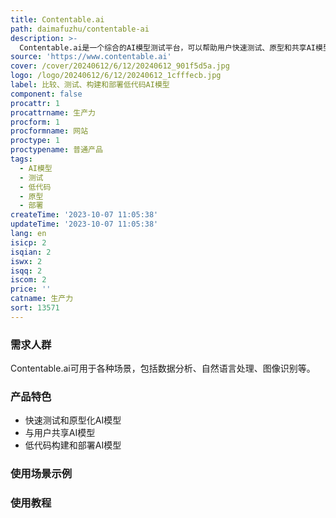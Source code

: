 ```yaml
---
title: Contentable.ai
path: daimafuzhu/contentable-ai
description: >-
  Contentable.ai是一个综合的AI模型测试平台，可以帮助用户快速测试、原型和共享AI模型。它提供了一套完整的工具和功能，使用户能够轻松构建和部署AI模型，从而提高工作效率。
source: 'https://www.contentable.ai'
cover: /cover/20240612/6/12/20240612_901f5d5a.jpg
logo: /logo/20240612/6/12/20240612_1cfffecb.jpg
label: 比较、测试、构建和部署低代码AI模型
component: false
procattr: 1
procattrname: 生产力
procform: 1
procformname: 网站
proctype: 1
proctypename: 普通产品
tags:
  - AI模型
  - 测试
  - 低代码
  - 原型
  - 部署
createTime: '2023-10-07 11:05:38'
updateTime: '2023-10-07 11:05:38'
lang: en
isicp: 2
isqian: 2
iswx: 2
isqq: 2
iscom: 2
price: ''
catname: 生产力
sort: 13571
---
```




### 需求人群
Contentable.ai可用于各种场景，包括数据分析、自然语言处理、图像识别等。

### 产品特色
- 快速测试和原型化AI模型
- 与用户共享AI模型
- 低代码构建和部署AI模型

### 使用场景示例


### 使用教程


  
